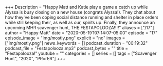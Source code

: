 +++
Description = "Happy Matt and Katie play a game a catch up while Alyssa is busy closing on a new house (congrats Alyssa!). They chat about how they've been coping social distance running and shelter in place orders while still keeping their, as well as our, spirits up. Finally, they announce an upcoming MHR scavenger hunt, THE FESTAPOLOOZA!!!!"
aliases = ["/17"]
author = "Happy Matt"
date = "2020-05-19T07:14:07-05:00"
episode = "17"
episode_image = "img/mostly.png"
explicit = "no"
images = ["img/mostly.png"]
news_keywords = []
podcast_duration = "00:19:32"
podcast_file = "Festapolooza.mp3"
podcast_bytes = ""
title = "Festapolooza!"
youtube = ""
categories = []
series = []
tags = ["Scavenger Hunt", "2020", "PRorER"]
+++
